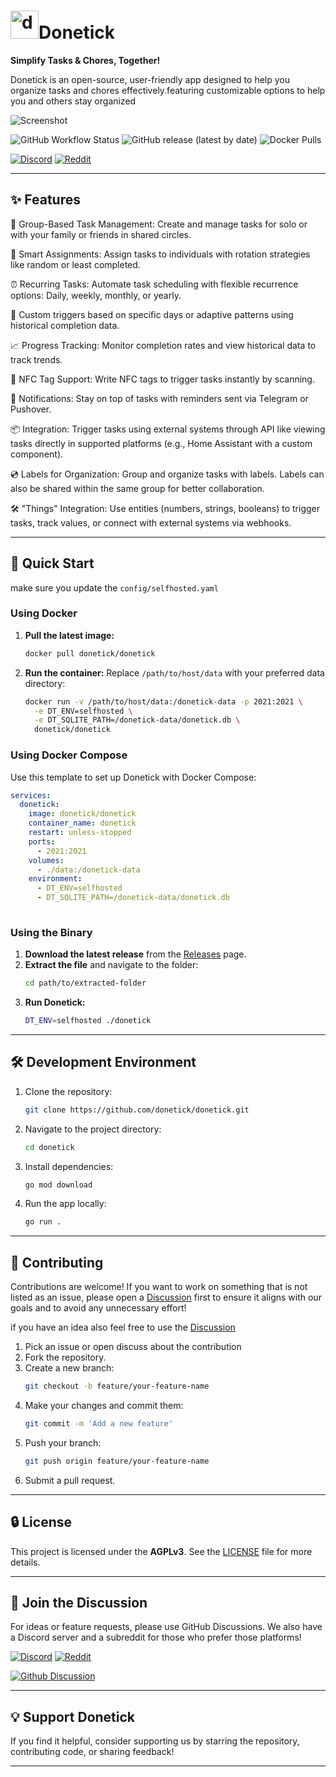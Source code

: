 
# <img src="assets/icon.png" alt="drawing" width="45"/>Donetick 



**Simplify Tasks & Chores, Together!**

Donetick is an open-source, user-friendly app designed to help you organize tasks and chores effectively.featuring customizable options to help you and others stay organized

![Screenshot](assets/screenshot.png)


![GitHub Workflow Status](https://img.shields.io/github/actions/workflow/status/donetick/donetick/go-release.yml)
![GitHub release (latest by date)](https://img.shields.io/github/v/release/donetick/donetick)
![Docker Pulls](https://img.shields.io/docker/pulls/donetick/donetick)


[![Discord](https://img.shields.io/discord/1272383484509421639)](https://discord.gg/6hSH6F33q7)
[![Reddit](https://img.shields.io/reddit/subreddit-subscribers/donetick)](https://www.reddit.com/r/donetick)

---

## ✨ Features


🏰 Group-Based Task Management: Create and manage tasks for solo or with your family or friends in shared circles.

🔄 Smart Assignments: Assign tasks to individuals with rotation strategies like random or least completed.

⏰ Recurring Tasks: Automate task scheduling with flexible recurrence options:
Daily, weekly, monthly, or yearly.

📅 Custom triggers based on specific days or adaptive patterns using historical completion data.

📈 Progress Tracking: Monitor completion rates and view historical data to track trends.

📢 NFC Tag Support: Write NFC tags to trigger tasks instantly by scanning.

📧 Notifications: Stay on top of tasks with reminders sent via Telegram or Pushover.

📦 Integration: Trigger tasks using external systems through API like
viewing tasks directly in supported platforms (e.g., Home Assistant with a custom component).

💿 Labels for Organization: Group and organize tasks with labels. Labels can also be shared within the same group for better collaboration.

🛠️ "Things" Integration: Use entities (numbers, strings, booleans) to trigger tasks, track values, or connect with external systems via webhooks.


---

## 🚀 Quick Start
make sure you update the `config/selfhosted.yaml` 
### Using Docker
1. **Pull the latest image:**
   ```bash
   docker pull donetick/donetick
   ```
2. **Run the container:** Replace `/path/to/host/data` with your preferred data directory:
   ```bash
   docker run -v /path/to/host/data:/donetick-data -p 2021:2021 \
     -e DT_ENV=selfhosted \
     -e DT_SQLITE_PATH=/donetick-data/donetick.db \
     donetick/donetick
   ```

### Using Docker Compose
Use this template to set up Donetick with Docker Compose:
```yaml
services:
  donetick:
    image: donetick/donetick
    container_name: donetick
    restart: unless-stopped
    ports:
      - 2021:2021
    volumes:
      - ./data:/donetick-data
    environment:
      - DT_ENV=selfhosted
      - DT_SQLITE_PATH=/donetick-data/donetick.db
      
```


### Using the Binary
1. **Download the latest release** from the [Releases](https://github.com/donetick/donetick/releases) page.
2. **Extract the file** and navigate to the folder:
   ```bash
   cd path/to/extracted-folder
   ```
3. **Run Donetick:**
   ```bash
   DT_ENV=selfhosted ./donetick 
   ```

---



## 🛠️ Development Environment

1. Clone the repository:
   ```bash
   git clone https://github.com/donetick/donetick.git
   ```
2. Navigate to the project directory:
   ```bash
   cd donetick
   ```
3. Install dependencies:
   ```bash
   go mod download
   ```
4. Run the app locally:
   ```bash
   go run .
   ```

---

## 🤝 Contributing

Contributions are welcome! If you want to work on something that is not listed as an issue, please open a [Discussion](https://github.com/donetick/donetick/discussions) first to ensure it aligns with our goals and to avoid any unnecessary effort!

if you have an idea also feel free to use the [Discussion](https://github.com/donetick/donetick/discussions)
1. Pick an issue or open discuss about the contribution
2. Fork the repository.
3. Create a new branch:
   ```bash
   git checkout -b feature/your-feature-name
   ```
4. Make your changes and commit them:
   ```bash
   git commit -m 'Add a new feature'
   ```
5. Push your branch:
   ```bash
   git push origin feature/your-feature-name
   ```
6. Submit a pull request.

---

## 🔒 License

This project is licensed under the **AGPLv3**. See the [LICENSE](LICENSE) file for more details.

---

## 💬 Join the Discussion
For ideas or feature requests, please use GitHub Discussions. We also have a Discord server and a subreddit for those who prefer those platforms!


[![Discord](https://img.shields.io/discord/1272383484509421639)](https://discord.gg/6hSH6F33q7)
[![Reddit](https://img.shields.io/reddit/subreddit-subscribers/donetick)](https://www.reddit.com/r/donetick)

[![Github Discussion](https://img.shields.io/github/discussions/donetick/donetick)](https://github.com/donetick/donetick/discussions)

---

## 💡 Support Donetick

 If you find it helpful, consider supporting us by starring the repository, contributing code, or sharing feedback!  

---
